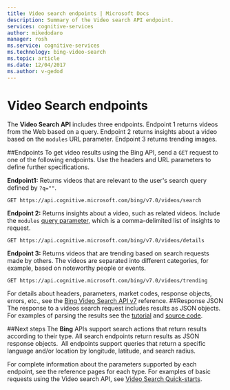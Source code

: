 ```yaml
---
title: Video search endpoints | Microsoft Docs
description: Summary of the Video search API endpoint.
services: cognitive-services
author: mikedodaro
manager: rosh
ms.service: cognitive-services
ms.technology: bing-video-search
ms.topic: article
ms.date: 12/04/2017
ms.author: v-gedod
---
```


# Video Search endpoints
The **Video Search API**  includes three endpoints.  Endpoint 1 returns videos from the Web based on a query. Endpoint 2 returns insights about a video based on the `modules` URL parameter.  Endpoint 3 returns trending images.

##Endpoints
To get video results using the Bing API, send a `GET` request to one of the following endpoints. Use the headers and URL parameters to define further specifications.

**Endpoint1:** Returns videos that are relevant to the user's search query defined by `?q=""`.
``` 
GET https://api.cognitive.microsoft.com/bing/v7.0/videos/search
```

**Endpoint 2:** Returns insights about a video, such as related videos. Include the `modules` [query parameter](https://docs.microsoft.com/rest/api/cognitiveservices/bing-video-api-v7-reference#query-parameters), which is a comma-delimited list of insights to request.
``` 
GET https://api.cognitive.microsoft.com/bing/v7.0/videos/details
```

**Endpoint 3:** Returns videos that are trending based on search requests made by others. The videos are separated into different categories, for example, based on noteworthy people or events.
```
GET https://api.cognitive.microsoft.com/bing/v7.0/videos/trending
```

For details about headers, parameters, market codes, response objects, errors, etc., see the [Bing Video Search API v7](https://docs.microsoft.com/rest/api/cognitiveservices/bing-video-api-v7-reference) reference.
##Response JSON
The response to a videos search request includes results as JSON objects. For examples of parsing the results see the [tutorial](https://docs.microsoft.com/azure/cognitive-services/bing-video-search/tutorial-bing-video-search-single-page-app) and [source code](https://docs.microsoft.com/azure/cognitive-services/bing-video-search/tutorial-bing-video-search-single-page-app-source).

##Next steps
The **Bing** APIs support search actions that return results according to their type. All search endpoints return results as JSON response objects.  All endpoints support queries that return a specific language and/or location by longitude, latitude, and search radius.

For complete information about the parameters supported by each endpoint, see the reference pages for each type.
For examples of basic requests using the Video search API, see [Video Search Quick-starts](https://docs.microsoft.com/azure/cognitive-services/bing-video-search).